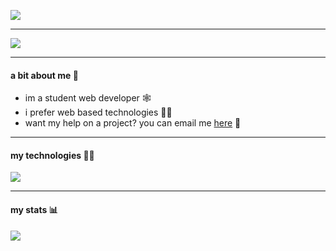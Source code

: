 ![](https://capsule-render.vercel.app/api?type=rounded&height=300&color=030021&text=Welcome%20To%20My%20Github&desc=i%20keep%20all%20my%20projects%20here&descAlignY=70&fontColor=f00055)

------------


![](https://komarev.com/ghpvc/?username=ojonex&color=grey)


------------

#### a bit about me 🚀
- im a student web developer 🕸️
- i prefer web based technologies 🧑‍💻
- want my help on a project? you can email me [here](mailto:owain.jones1@ou.ac.uk "here") 📨

------------

#### my technologies 🧑‍💻
![](https://github-profile-summary-cards.vercel.app/api/cards/repos-per-language?username=ojonex&theme=2077)


------------

#### my stats 📊
![](http://github-profile-summary-cards.vercel.app/api/cards/profile-details?username=ojonex&theme=2077)
